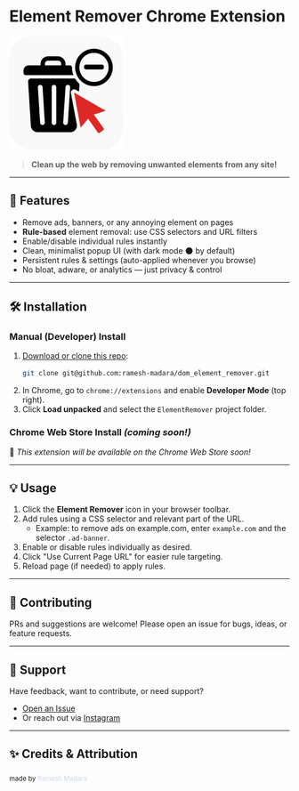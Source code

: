 # Element Remover Chrome Extension

![Element Remover banner](https://raw.githubusercontent.com/ramesh-madara/dom_element_remover/refs/heads/main/icons/icon128.png)

> **Clean up the web by removing unwanted elements from any site!**

---

## 🚀 Features
- Remove ads, banners, or any annoying element on pages
- **Rule-based** element removal: use CSS selectors and URL filters
- Enable/disable individual rules instantly
- Clean, minimalist popup UI (with dark mode 🌑 by default)
- Persistent rules & settings (auto-applied whenever you browse)
- No bloat, adware, or analytics — just privacy & control

---

## 🛠️ Installation

### Manual (Developer) Install
1. [Download or clone this repo](https://github.com/ramesh-madara/dom_element_remover):
    ```bash
    git clone git@github.com:ramesh-madara/dom_element_remover.git
    ```
2. In Chrome, go to `chrome://extensions` and enable **Developer Mode** (top right).
3. Click **Load unpacked** and select the `ElementRemover` project folder.

### Chrome Web Store Install *(coming soon!)*
📢 *This extension will be available on the Chrome Web Store soon!*

---

## 💡 Usage
1. Click the **Element Remover** icon in your browser toolbar.
2. Add rules using a CSS selector and relevant part of the URL.
   - Example: to remove ads on example.com, enter `example.com` and the selector `.ad-banner`.
3. Enable or disable rules individually as desired.
4. Click "Use Current Page URL" for easier rule targeting.
5. Reload page (if needed) to apply rules.

---

## 🤝 Contributing
PRs and suggestions are welcome! Please open an issue for bugs, ideas, or feature requests.

---

## 📨 Support
Have feedback, want to contribute, or need support?
- [Open an Issue](https://github.com/ramesh-madara/dom_element_remover/issues)
- Or reach out via [Instagram](https://www.instagram.com/ramesh_madara/)

---

## ✨ Credits & Attribution

<sub>
made by
<a href="https://www.instagram.com/ramesh_madara/" target="_blank" style="color:#adc2db99;text-decoration:none;">Ramesh Madara</a>
</sub>
